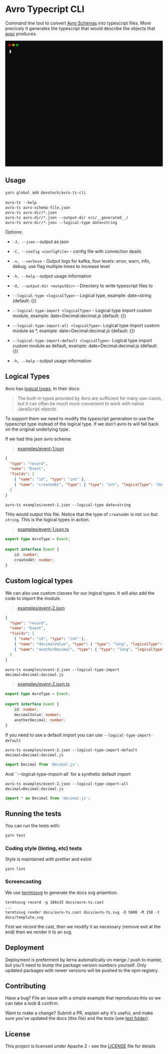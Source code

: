 # Avro Typecript CLI

Command line tool to convert [Avro Schemas](https://avro.apache.org/docs/current/spec.html) into typescript files. More precicely it generates the typescript that would describe the objects that [avsc](https://github.com/mtth/avsc) produces.

![Usage Example](./docs/avro-ts.svg)

## Usage

```shell
yarn global add @ovotech/avro-ts-cli

avro-ts --help
avro-ts avro-schema-file.json
avro-ts avro-dir/*.json
avro-ts avro-dir/*.json --output-dir src/__generated__/
avro-ts avro-dir/*.json --logical-type date=string
```

Options:

- `-J, --json` - output as json
- `-C, --config <configFile>` - config file with connection deails
- `-v, --verbose` - Output logs for kafka, four levels: error, warn, info, debug. use flag multiple times to increase level
- `-h, --help` - output usage information

- `-O, --output-dir <outputDir>` - Directory to write typescript files to
- `--logical-type <logicalType>` - Logical type, example: date=string (default: {})
- `--logical-type-import <logicalType>` - Logical type import custom module, example: date=Decimal:decimal.js (default: {})
- `--logical-type-import-all <logicalType>`- Logical type import custom module as \*, example: date=Decimal:decimal.js (default: {})
- `--logical-type-import-default <logicalType>`- Logical type import custom module as default, example: date=Decimal:decimal.js (default: {})
- `-h, --help` - output usage information

## Logical Types

Avro has [logical types](https://github.com/mtth/avsc/wiki/Advanced-usage#logical-types). In their docs:

> The built-in types provided by Avro are sufficient for many use-cases, but it can often be much more convenient to work with native JavaScript objects.

To support them we need to modify the typescript generation to use the typescript type instead of the logical type. If we don't avro-ts will fall back on the original underlying type.

If we had this json avro schema:

> [examples/event-1.json](examples/event-1.json)

```json
{
  "type": "record",
  "name": "Event",
  "fields": [
    { "name": "id", "type": "int" },
    { "name": "createdAt", "type": { "type": "int", "logicalType": "date" } }
  ]
}
```

```shell
avro-ts examples/event-1.json --logical-type date=string
```

THis would output this file. Notice that the type of `createdAt` is not `int` but `string`. This is the logical types in action.

> [examples/event-1.json.ts](examples/event-1.json.ts)

```typescript
export type AvroType = Event;

export interface Event {
    id: number;
    createdAt: number;
}
```

## Custom logical types

We can also use custom classes for our logical types. It will also add the code to import the module.

> [examples/event-2.json](examples/event-2.json)

```json
{
  "type": "record",
  "name": "Event",
  "fields": [
    { "name": "id", "type": "int" },
    { "name": "decimalValue", "type": { "type": "long", "logicalType": "decimal" } },
    { "name": "anotherDecimal", "type": { "type": "long", "logicalType": "decimal" } }
  ]
}
```

```shell
avro-ts examples/event-2.json --logical-type-import decimal=Decimal:decimal.js
```

> [examples/event-2.json.ts](examples/event-2.json.ts)

```typescript
export type AvroType = Event;

export interface Event {
    id: number;
    decimalValue: number;
    anotherDecimal: number;
}
```

If you need to use a default import you can use `--logical-type-import-default`

```shell
avro-ts examples/event-2.json --logical-type-import-default decimal=Decimal:decimal.js
```

```typescript
import Decimal from 'decimal.js';
```

And ``--logical-type-import-all` for a synthetic default import

```shell
avro-ts examples/event-2.json --logical-type-import-all decimal=Decimal:decimal.js
```

```typescript
import * as Decimal from 'decimal.js';
```

## Running the tests

You can run the tests with:

```bash
yarn test
```

### Coding style (linting, etc) tests

Style is maintained with prettier and eslint

```
yarn lint
```

### Screencasting

We use [termtosvg](https://github.com/nbedos/termtosvg) to generate the docs svg aniamtion.

```shell
termtosvg record -g 100x35 docs/avro-ts.cast
...
termtosvg render docs/avro-ts.cast docs/avro-ts.svg -D 5000 -M 150 -t docs/template.svg
```

First we record the cast, then we modify it as necessary (remove exit at the end) then we render it to an svg.

## Deployment

Deployment is preferment by lerna automatically on merge / push to master, but you'll need to bump the package version numbers yourself. Only updated packages with newer versions will be pushed to the npm registry.

## Contributing

Have a bug? File an issue with a simple example that reproduces this so we can take a look & confirm.

Want to make a change? Submit a PR, explain why it's useful, and make sure you've updated the docs (this file) and the tests (see [test folder](test)).

## License

This project is licensed under Apache 2 - see the [LICENSE](LICENSE) file for details
